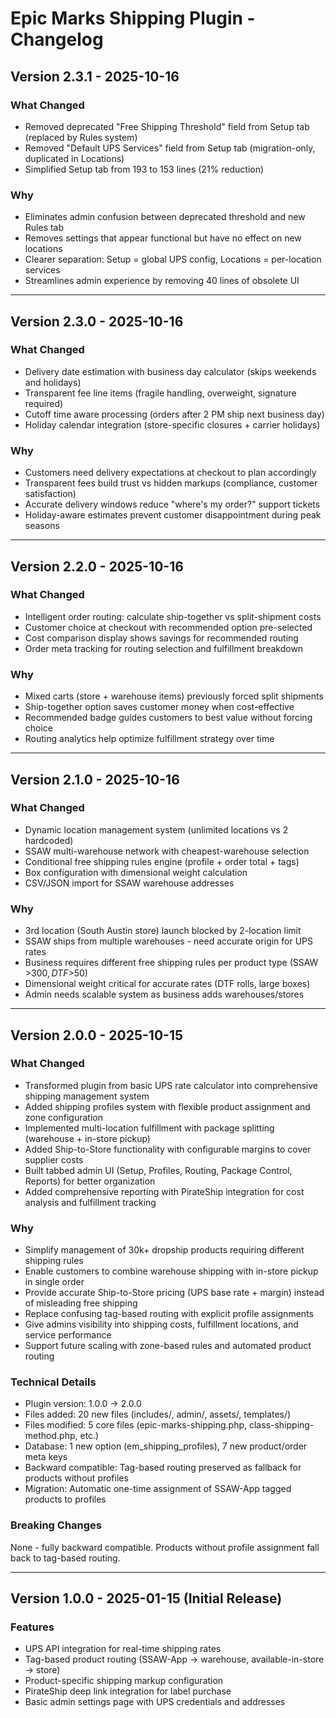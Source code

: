 # Epic Marks Shipping Plugin - Changelog

## Version 2.3.1 - 2025-10-16

### What Changed
- Removed deprecated "Free Shipping Threshold" field from Setup tab (replaced by Rules system)
- Removed "Default UPS Services" field from Setup tab (migration-only, duplicated in Locations)
- Simplified Setup tab from 193 to 153 lines (21% reduction)

### Why
- Eliminates admin confusion between deprecated threshold and new Rules tab
- Removes settings that appear functional but have no effect on new locations
- Clearer separation: Setup = global UPS config, Locations = per-location services
- Streamlines admin experience by removing 40 lines of obsolete UI

---

## Version 2.3.0 - 2025-10-16

### What Changed
- Delivery date estimation with business day calculator (skips weekends and holidays)
- Transparent fee line items (fragile handling, overweight, signature required)
- Cutoff time aware processing (orders after 2 PM ship next business day)
- Holiday calendar integration (store-specific closures + carrier holidays)

### Why
- Customers need delivery expectations at checkout to plan accordingly
- Transparent fees build trust vs hidden markups (compliance, customer satisfaction)
- Accurate delivery windows reduce "where's my order?" support tickets
- Holiday-aware estimates prevent customer disappointment during peak seasons

---

## Version 2.2.0 - 2025-10-16

### What Changed
- Intelligent order routing: calculate ship-together vs split-shipment costs
- Customer choice at checkout with recommended option pre-selected
- Cost comparison display shows savings for recommended routing
- Order meta tracking for routing selection and fulfillment breakdown

### Why
- Mixed carts (store + warehouse items) previously forced split shipments
- Ship-together option saves customer money when cost-effective
- Recommended badge guides customers to best value without forcing choice
- Routing analytics help optimize fulfillment strategy over time

---

## Version 2.1.0 - 2025-10-16

### What Changed
- Dynamic location management system (unlimited locations vs 2 hardcoded)
- SSAW multi-warehouse network with cheapest-warehouse selection
- Conditional free shipping rules engine (profile + order total + tags)
- Box configuration with dimensional weight calculation
- CSV/JSON import for SSAW warehouse addresses

### Why
- 3rd location (South Austin store) launch blocked by 2-location limit
- SSAW ships from multiple warehouses - need accurate origin for UPS rates
- Business requires different free shipping rules per product type (SSAW >$300, DTF >$50)
- Dimensional weight critical for accurate rates (DTF rolls, large boxes)
- Admin needs scalable system as business adds warehouses/stores

---

## Version 2.0.0 - 2025-10-15

### What Changed
- Transformed plugin from basic UPS rate calculator into comprehensive shipping management system
- Added shipping profiles system with flexible product assignment and zone configuration
- Implemented multi-location fulfillment with package splitting (warehouse + in-store pickup)
- Added Ship-to-Store functionality with configurable margins to cover supplier costs
- Built tabbed admin UI (Setup, Profiles, Routing, Package Control, Reports) for better organization
- Added comprehensive reporting with PirateShip integration for cost analysis and fulfillment tracking

### Why
- Simplify management of 30k+ dropship products requiring different shipping rules
- Enable customers to combine warehouse shipping with in-store pickup in single order
- Provide accurate Ship-to-Store pricing (UPS base rate + margin) instead of misleading free shipping
- Replace confusing tag-based routing with explicit profile assignments
- Give admins visibility into shipping costs, fulfillment locations, and service performance
- Support future scaling with zone-based rules and automated product routing

### Technical Details
- Plugin version: 1.0.0 → 2.0.0
- Files added: 20 new files (includes/, admin/, assets/, templates/)
- Files modified: 5 core files (epic-marks-shipping.php, class-shipping-method.php, etc.)
- Database: 1 new option (em_shipping_profiles), 7 new product/order meta keys
- Backward compatible: Tag-based routing preserved as fallback for products without profiles
- Migration: Automatic one-time assignment of SSAW-App tagged products to profiles

### Breaking Changes
None - fully backward compatible. Products without profile assignment fall back to tag-based routing.

---

## Version 1.0.0 - 2025-01-15 (Initial Release)

### Features
- UPS API integration for real-time shipping rates
- Tag-based product routing (SSAW-App → warehouse, available-in-store → store)
- Product-specific shipping markup configuration
- PirateShip deep link integration for label purchase
- Basic admin settings page with UPS credentials and addresses
